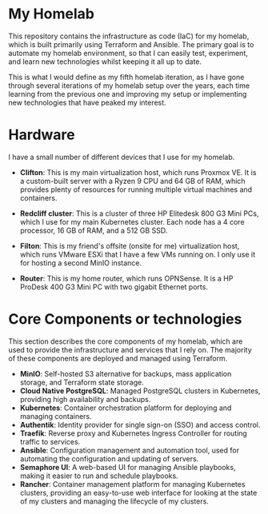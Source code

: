 # My Homelab
This repository contains the infrastructure as code (IaC) for my homelab, which is built primarily using Terraform and Ansible. The primary goal is to automate my homelab environment, so that I can easily test, experiment, and learn new technologies whilst keeping it all up to date. 

This is what I would define as my fifth homelab iteration, as I have gone through several iterations of my homelab setup over the years, each time learning from the previous one and improving my setup or implementing new technologies that have peaked my interest.

# Hardware
I have a small number of different devices that I use for my homelab.

- **Clifton**: This is my main virtualization host, which runs Proxmox VE. It is a custom-built server with a Ryzen 9 CPU and 64 GB of RAM, which provides plenty of resources for running multiple virtual machines and containers.

- **Redcliff cluster**: This is a cluster of three HP Elitedesk 800 G3 Mini PCs, which I use for my main Kubernetes cluster. Each node has a 4 core processor, 16 GB of RAM, and a 512 GB SSD.

- **Filton**: This is my friend's offsite (onsite for me) virtualization host, which runs VMware ESXi that I have a few VMs running on. I only use it for hosting a second MinIO instance.

- **Router**: This is my home router, which runs OPNSense. It is a HP ProDesk 400 G3 Mini PC with two gigabit Ethernet ports.

# Core Components or technologies
This section describes the core components of my homelab, which are used to provide the infrastructure and services that I rely on. The majority of these components are deployed and managed using Terraform.

- **MinIO**: Self-hosted S3 alternative for backups, mass application storage, and Terraform state storage.
- **Cloud Native PostgreSQL**: Managed PostgreSQL clusters in Kubernetes, providing high availability and backups.
- **Kubernetes**: Container orchestration platform for deploying and managing containers.
- **Authentik**: Identity provider for single sign-on (SSO) and access control.
- **Traefik**: Reverse proxy and Kubernetes Ingress Controller for routing traffic to services.
- **Ansible**: Configuration management and automation tool, used for automating the configuration and updating of servers.
- **Semaphore UI**: A web-based UI for managing Ansible playbooks, making it easier to run and schedule playbooks.
- **Rancher**: Container management platform for managing Kubernetes clusters, providing an easy-to-use web interface for looking at the state of my clusters and managing the lifecycle of my clusters.
